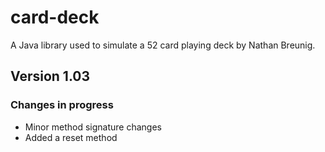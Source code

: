 # card-deck
A Java library used to simulate a 52 card playing deck by Nathan Breunig.
## Version 1.03
### Changes in progress
  - Minor method signature changes
  - Added a reset method
